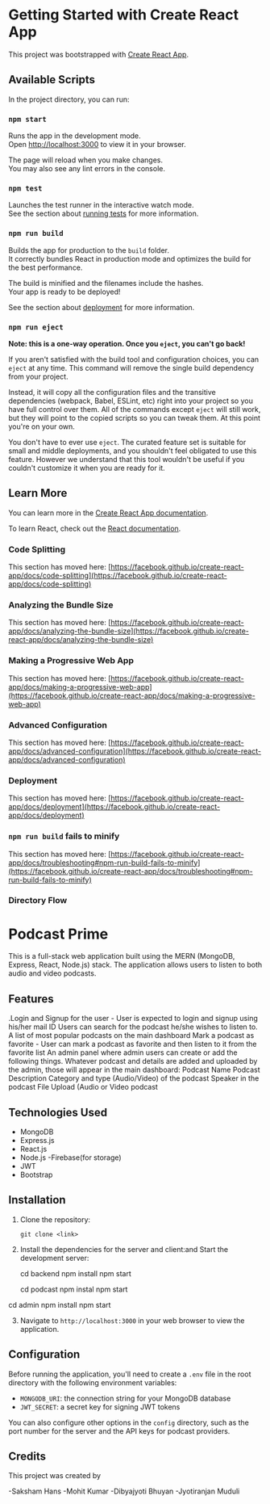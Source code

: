 # Getting Started with Create React App

This project was bootstrapped with [Create React App](https://github.com/facebook/create-react-app).

## Available Scripts

In the project directory, you can run:

### `npm start`

Runs the app in the development mode.\
Open [http://localhost:3000](http://localhost:3000) to view it in your browser.

The page will reload when you make changes.\
You may also see any lint errors in the console.

### `npm test`

Launches the test runner in the interactive watch mode.\
See the section about [running tests](https://facebook.github.io/create-react-app/docs/running-tests) for more information.

### `npm run build`

Builds the app for production to the `build` folder.\
It correctly bundles React in production mode and optimizes the build for the best performance.

The build is minified and the filenames include the hashes.\
Your app is ready to be deployed!

See the section about [deployment](https://facebook.github.io/create-react-app/docs/deployment) for more information.

### `npm run eject`

**Note: this is a one-way operation. Once you `eject`, you can't go back!**

If you aren't satisfied with the build tool and configuration choices, you can `eject` at any time. This command will remove the single build dependency from your project.

Instead, it will copy all the configuration files and the transitive dependencies (webpack, Babel, ESLint, etc) right into your project so you have full control over them. All of the commands except `eject` will still work, but they will point to the copied scripts so you can tweak them. At this point you're on your own.

You don't have to ever use `eject`. The curated feature set is suitable for small and middle deployments, and you shouldn't feel obligated to use this feature. However we understand that this tool wouldn't be useful if you couldn't customize it when you are ready for it.

## Learn More

You can learn more in the [Create React App documentation](https://facebook.github.io/create-react-app/docs/getting-started).

To learn React, check out the [React documentation](https://reactjs.org/).

### Code Splitting

This section has moved here: [https://facebook.github.io/create-react-app/docs/code-splitting](https://facebook.github.io/create-react-app/docs/code-splitting)

### Analyzing the Bundle Size

This section has moved here: [https://facebook.github.io/create-react-app/docs/analyzing-the-bundle-size](https://facebook.github.io/create-react-app/docs/analyzing-the-bundle-size)

### Making a Progressive Web App

This section has moved here: [https://facebook.github.io/create-react-app/docs/making-a-progressive-web-app](https://facebook.github.io/create-react-app/docs/making-a-progressive-web-app)

### Advanced Configuration

This section has moved here: [https://facebook.github.io/create-react-app/docs/advanced-configuration](https://facebook.github.io/create-react-app/docs/advanced-configuration)

### Deployment

This section has moved here: [https://facebook.github.io/create-react-app/docs/deployment](https://facebook.github.io/create-react-app/docs/deployment)

### `npm run build` fails to minify

This section has moved here: [https://facebook.github.io/create-react-app/docs/troubleshooting#npm-run-build-fails-to-minify](https://facebook.github.io/create-react-app/docs/troubleshooting#npm-run-build-fails-to-minify)




### Directory Flow
<!-- // /src
//   /components
//     Header.js
//     SearchBar.js
//     PodcastList.js
//     EpisodePlayer.js
//     Footer.js
//   /containers
//     Home.js
//     Search.js
//     Podcast.js
//     Account.js
//   App.js
//   index.js -->




# Podcast Prime

This is a full-stack web application built using the MERN (MongoDB, Express, React, Node.js) stack. The application allows users to  listen to both audio and video podcasts.

## Features

.Login and Signup for the user - User is expected to login and signup using his/her mail ID
Users can search for the podcast he/she wishes to listen to.
 A list of most popular podcasts on the main dashboard
Mark a podcast as favorite - User can mark a podcast as favorite and then listen to it from the favorite list
An admin panel where admin users can create or add the following things. Whatever podcast and details are added and uploaded by the admin, those will appear in the main dashboard: 
Podcast Name 
Podcast Description 
Category and type (Audio/Video) of the podcast 
Speaker in the podcast 
File Upload (Audio or Video podcast

## Technologies Used

- MongoDB
- Express.js
- React.js
- Node.js
-Firebase(for storage)
- JWT 
- Bootstrap

## Installation

1. Clone the repository:

   ```
   git clone <link>
   ```

2. Install the dependencies for the server and client:and  Start the development server:


   	cd backend
   	npm install
	npm start

   	cd podcast
   	npm instal
	npm start

cd admin
npm install
	npm start


3. Navigate to `http://localhost:3000` in your web browser to view the application.

## Configuration

Before running the application, you'll need to create a `.env` file in the root directory with the following environment variables:

- `MONGODB_URI`: the connection string for your MongoDB database
- `JWT_SECRET`: a secret key for signing JWT tokens

You can also configure other options in the `config` directory, such as the port number for the server and the API keys for podcast providers.

## Credits

This project was created by

-Saksham Hans
-Mohit Kumar
-Dibyajyoti Bhuyan
-Jyotiranjan Muduli

